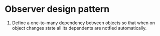 # Observer design pattern

1. Define a one-to-many dependency between objects so that when on object changes state all its dependents are notfied automatically.


